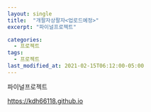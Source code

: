 ```yaml
---
layout: single
title:  "개팔자상팔자<업로드예정>"
excerpt: "파이널프로젝트"

categories:
  - 프로젝트
tags:
  - 프로젝트
last_modified_at: 2021-02-15T06:12:00-05:00
---
```



파이널프로젝트

https://kdh66118.github.io
